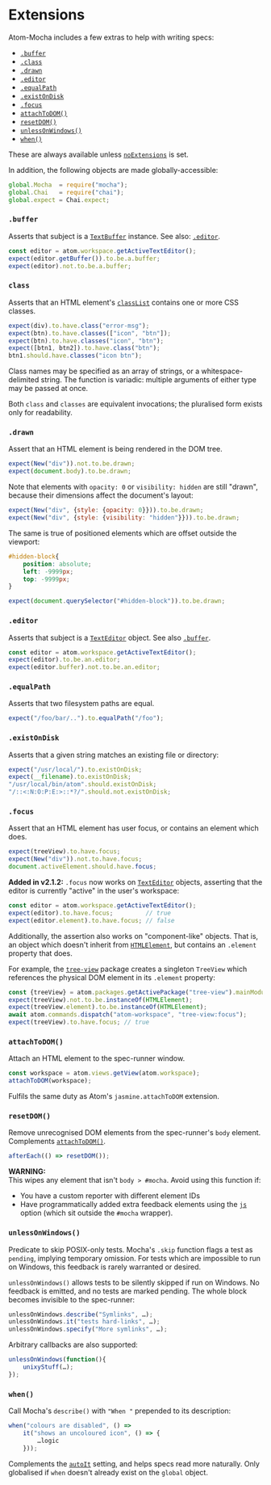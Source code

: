Extensions
==========

Atom-Mocha includes a few extras to help with writing specs:

* [`.buffer`](#buffer)
* [`.class`](#class)
* [`.drawn`](#drawn)
* [`.editor`](#editor)
* [`.equalPath`](#equalpath)
* [`.existOnDisk`](#existondisk)
* [`.focus`](#focus)
* [`attachToDOM()`](#attachtodom)
* [`resetDOM()`](#resetdom)
* [`unlessOnWindows()`](#unlessonwindows)
* [`when()`](#when)

These are always available unless [`noExtensions`](options.md#noextensions) is set.

In addition, the following objects are made globally-accessible:

```js
global.Mocha  = require("mocha");
global.Chai   = require("chai");
global.expect = Chai.expect;
```


### `.buffer`
Asserts that subject is a [`TextBuffer`][] instance. See also: [`.editor`](#editor).

```js
const editor = atom.workspace.getActiveTextEditor();
expect(editor.getBuffer()).to.be.a.buffer;
expect(editor).not.to.be.a.buffer;
```


### `class`
Asserts that an HTML element's [`classList`][] contains one or more CSS classes.

```js
expect(div).to.have.class("error-msg");
expect(btn).to.have.classes(["icon", "btn"]);
expect(btn).to.have.classes("icon", "btn");
expect([btn1, btn2]).to.have.class("btn");
btn1.should.have.classes("icon btn");
```

Class names may be specified as an array of strings, or a whitespace-delimited string.
The function is variadic: multiple arguments of either type may be passed at once.

Both `class` and `classes` are equivalent invocations; the pluralised form exists only for readability.



### `.drawn`
Assert that an HTML element is being rendered in the DOM tree.

```js
expect(New("div")).not.to.be.drawn;
expect(document.body).to.be.drawn;
```

Note that elements with `opacity: 0` or `visibility: hidden` are still "drawn",
because their dimensions affect the document's layout:

```js
expect(New("div", {style: {opacity: 0}})).to.be.drawn;
expect(New("div", {style: {visibility: "hidden"}})).to.be.drawn;
```

The same is true of positioned elements which are offset outside the viewport:

```css
#hidden-block{
	position: absolute;
	left: -9999px;
	top: -9999px;
}
```

```js
expect(document.querySelector("#hidden-block")).to.be.drawn;
```


### `.editor`
Asserts that subject is a [`TextEditor`][] object. See also [`.buffer`](#buffer).

```js
const editor = atom.workspace.getActiveTextEditor();
expect(editor).to.be.an.editor;
expect(editor.buffer).not.to.be.an.editor;
```


### `.equalPath`
Asserts that two filesystem paths are equal.

```js
expect("/foo/bar/..").to.equalPath("/foo");
```



### `.existOnDisk`
Asserts that a given string matches an existing file or directory:

```js
expect("/usr/local/").to.existOnDisk;
expect(__filename).to.existOnDisk;
"/usr/local/bin/atom".should.existOnDisk;
"/::<:N:O:P:E:>::*?/".should.not.existOnDisk;
```



### `.focus`
Assert that an HTML element has user focus, or contains an element which does.

```js
expect(treeView).to.have.focus;
expect(New("div")).not.to.have.focus;
document.activeElement.should.have.focus;
```

__Added in v2.1.2:__ `.focus` now works on [`TextEditor`][] objects, asserting that the editor is currently "active" in the user's workspace:

```js
const editor = atom.workspace.getActiveTextEditor();
expect(editor).to.have.focus;         // true
expect(editor.element).to.have.focus; // false
```

Additionally, the assertion also works on "component-like" objects.
That is, an object which doesn't inherit from [`HTMLElement`][], but contains an `.element` property that does.

For example, the [`tree-view`][] package creates a singleton `TreeView` which references the physical DOM element in its `.element` property:

```js
const {treeView} = atom.packages.getActivePackage("tree-view").mainModule;
expect(treeView).not.to.be.instanceOf(HTMLElement);
expect(treeView.element).to.be.instanceOf(HTMLElement);
await atom.commands.dispatch("atom-workspace", "tree-view:focus");
expect(treeView).to.have.focus; // true
```



### `attachToDOM()`
Attach an HTML element to the spec-runner window.

```js
const workspace = atom.views.getView(atom.workspace);
attachToDOM(workspace);
```

Fulfils the same duty as Atom's `jasmine.attachToDOM` extension.



### `resetDOM()`
Remove unrecognised DOM elements from the spec-runner's `body` element. Complements [`attachToDOM()`](#attachtodom).

```js
afterEach(() => resetDOM());
```

__WARNING:__  
This wipes any element that isn't `body > #mocha`. Avoid using this function if:
* You have a custom reporter with different element IDs
* Have programmatically added extra feedback elements using the [`js`](options.md#js) option (which sit outside the `#mocha` wrapper).



### `unlessOnWindows()`
Predicate to skip POSIX-only tests. Mocha's `.skip` function flags a test
as `pending`, implying temporary omission. For tests which are impossible
to run on Windows, this feedback is rarely warranted or desired.

`unlessOnWindows()` allows tests to be silently skipped if run on Windows.
No feedback is emitted, and no tests are marked pending. The whole block
becomes invisible to the spec-runner:

~~~js
unlessOnWindows.describe("Symlinks", …);
unlessOnWindows.it("tests hard-links", …);
unlessOnWindows.specify("More symlinks", …);
~~~

Arbitrary callbacks are also supported:

~~~js
unlessOnWindows(function(){
	unixyStuff(…);
});
~~~



### `when()`
Call Mocha's `describe()` with `"When "` prepended to its description:

~~~js
when("colours are disabled", () =>
	it("shows an uncoloured icon", () => {
		…logic
	}));
~~~

Complements the [`autoIt`][] setting, and helps specs read more naturally.
Only globalised if `when` doesn't already exist on the `global` object.

[`autoIt`]: options.md#autoit



<!-- Referenced links -->
[`TextBuffer`]:  https://atom.io/docs/api/v1.38.2/TextBuffer
[`TextEditor`]:  https://atom.io/docs/api/v1.38.2/TextEditor
[`tree-view`]:   https://github.com/atom/tree-view
[`HTMLElement`]: https://mdn.io/HTMLElement
[`classList`]:   https://mdn.io/Element.classList
